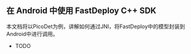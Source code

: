 ## 在 Android 中使用 FastDeploy C++ SDK  
本文档将以PicoDet为例，讲解如何通过JNI，将FastDeploy中的模型封装到Android中进行调用。  

- TODO
